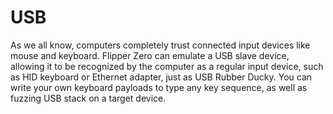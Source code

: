 # USB

As we all know, computers completely trust connected input devices like mouse and keyboard. Flipper Zero can emulate a USB slave device, allowing it to be recognized by the computer as a regular input device, such as HID keyboard or Ethernet adapter, just as USB Rubber Ducky. You can write your own keyboard payloads to type any key sequence, as well as fuzzing USB stack on a target device.